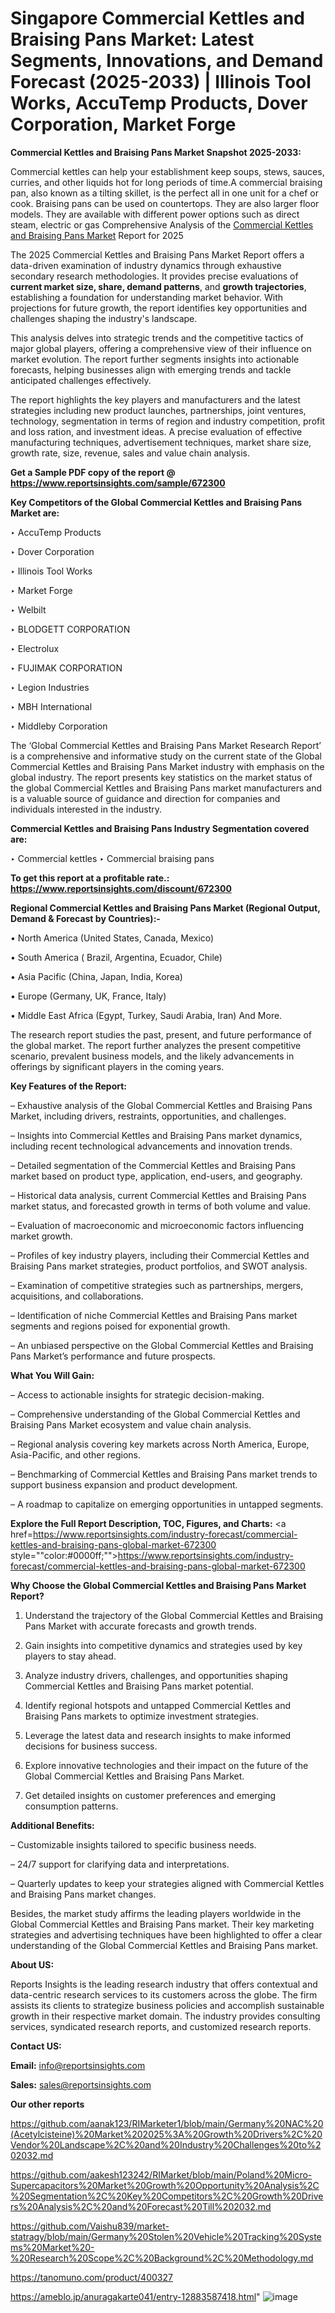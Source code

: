 # Singapore Commercial Kettles and Braising Pans Market: Latest Segments, Innovations, and Demand Forecast (2025-2033) | Illinois Tool Works, AccuTemp Products, Dover Corporation, Market Forge

<strong>Commercial Kettles and Braising Pans Market Snapshot 2025-2033:</strong>

Commercial kettles can help your establishment keep soups, stews, sauces, curries, and other liquids hot for long periods of time.A commercial braising pan, also known as a tilting skillet, is the perfect all in one unit for a chef or cook. Braising pans can be used on countertops. They are also larger floor models. They are available with different power options such as direct steam, electric or gas Comprehensive Analysis of the <a href=https://www.reportsinsights.com/sample/672300>Commercial Kettles and Braising Pans Market</a> Report for 2025

The 2025 Commercial Kettles and Braising Pans Market Report offers a data-driven examination of industry dynamics through exhaustive secondary research methodologies. It provides precise evaluations of <strong>current market size, share, demand patterns</strong>, and <strong>growth trajectories</strong>, establishing a foundation for understanding market behavior. With projections for future growth, the report identifies key opportunities and challenges shaping the industry's landscape.

This analysis delves into strategic trends and the competitive tactics of major global players, offering a comprehensive view of their influence on market evolution. The report further segments insights into actionable forecasts, helping businesses align with emerging trends and tackle anticipated challenges effectively.

The report highlights the key players and manufacturers and the latest strategies including new product launches, partnerships, joint ventures, technology, segmentation in terms of region and industry competition, profit and loss ration, and investment ideas. A precise evaluation of effective manufacturing techniques, advertisement techniques, market share size, growth rate, size, revenue, sales and value chain analysis.

<strong>Get a Sample PDF copy of the report @ <a href=https://www.reportsinsights.com/sample/672300 style=color:#0000ff;>https://www.reportsinsights.com/sample/672300</a></strong>

<strong>Key Competitors of the Global Commercial Kettles and Braising Pans Market are:</strong>

‣ AccuTemp Products

‣ Dover Corporation

‣ Illinois Tool Works

‣ Market Forge

‣ Welbilt

‣ BLODGETT CORPORATION

‣ Electrolux

‣ FUJIMAK CORPORATION

‣ Legion Industries

‣ MBH International

‣ Middleby Corporation

The ‘Global Commercial Kettles and Braising Pans Market Research Report’ is a comprehensive and informative study on the current state of the Global Commercial Kettles and Braising Pans Market industry with emphasis on the global industry. The report presents key statistics on the market status of the global Commercial Kettles and Braising Pans market manufacturers and is a valuable source of guidance and direction for companies and individuals interested in the industry.

<strong>Commercial Kettles and Braising Pans Industry Segmentation covered are:</strong>

‣ Commercial kettles
‣ Commercial braising pans

<strong>To get this report at a profitable rate.: <a href=https://www.reportsinsights.com/discount/672300 style=color:#0000ff;>https://www.reportsinsights.com/discount/672300</a></strong>

<strong>Regional Commercial Kettles and Braising Pans Market (Regional Output, Demand &amp; Forecast by Countries):-</strong>

• North America (United States, Canada, Mexico)

• South America ( Brazil, Argentina, Ecuador, Chile)

• Asia Pacific (China, Japan, India, Korea)

• Europe (Germany, UK, France, Italy)

• Middle East Africa (Egypt, Turkey, Saudi Arabia, Iran) And More.

The research report studies the past, present, and future performance of the global market. The report further analyzes the present competitive scenario, prevalent business models, and the likely advancements in offerings by significant players in the coming years.

<strong>Key Features of the Report:</strong>

– Exhaustive analysis of the Global Commercial Kettles and Braising Pans Market, including drivers, restraints, opportunities, and challenges.

– Insights into Commercial Kettles and Braising Pans market dynamics, including recent technological advancements and innovation trends.

– Detailed segmentation of the Commercial Kettles and Braising Pans market based on product type, application, end-users, and geography.

– Historical data analysis, current Commercial Kettles and Braising Pans market status, and forecasted growth in terms of both volume and value.

– Evaluation of macroeconomic and microeconomic factors influencing market growth.

– Profiles of key industry players, including their Commercial Kettles and Braising Pans market strategies, product portfolios, and SWOT analysis.

– Examination of competitive strategies such as partnerships, mergers, acquisitions, and collaborations.

– Identification of niche Commercial Kettles and Braising Pans market segments and regions poised for exponential growth.

– An unbiased perspective on the Global Commercial Kettles and Braising Pans Market’s performance and future prospects.

<strong>What You Will Gain:</strong>

– Access to actionable insights for strategic decision-making.

– Comprehensive understanding of the Global Commercial Kettles and Braising Pans Market ecosystem and value chain analysis.

– Regional analysis covering key markets across North America, Europe, Asia-Pacific, and other regions.

– Benchmarking of Commercial Kettles and Braising Pans market trends to support business expansion and product development.

– A roadmap to capitalize on emerging opportunities in untapped segments.

<strong>Explore the Full Report Description, TOC, Figures, and Charts:</strong>
<a href=https://www.reportsinsights.com/industry-forecast/commercial-kettles-and-braising-pans-global-market-672300 style=""color:#0000ff;"">https://www.reportsinsights.com/industry-forecast/commercial-kettles-and-braising-pans-global-market-672300</a>

<strong>Why Choose the Global Commercial Kettles and Braising Pans Market Report?</strong>

1. Understand the trajectory of the Global Commercial Kettles and Braising Pans Market with accurate forecasts and growth trends.

2. Gain insights into competitive dynamics and strategies used by key players to stay ahead.

3. Analyze industry drivers, challenges, and opportunities shaping Commercial Kettles and Braising Pans market potential.

4. Identify regional hotspots and untapped Commercial Kettles and Braising Pans markets to optimize investment strategies.

5. Leverage the latest data and research insights to make informed decisions for business success.

6. Explore innovative technologies and their impact on the future of the Global Commercial Kettles and Braising Pans Market.

7. Get detailed insights on customer preferences and emerging consumption patterns.

<strong>Additional Benefits:</strong>

– Customizable insights tailored to specific business needs.

– 24/7 support for clarifying data and interpretations.

– Quarterly updates to keep your strategies aligned with Commercial Kettles and Braising Pans market changes.

Besides, the market study affirms the leading players worldwide in the Global Commercial Kettles and Braising Pans market. Their key marketing strategies and advertising techniques have been highlighted to offer a clear understanding of the Global Commercial Kettles and Braising Pans market.

<strong><strong>About US</strong>:</strong>

Reports Insights is the leading research industry that offers contextual and data-centric research services to its customers across the globe. The firm assists its clients to strategize business policies and accomplish sustainable growth in their respective market domain. The industry provides consulting services, syndicated research reports, and customized research reports.

<strong>Contact US:</strong>

<p class=><b>Email:</b> <a href=mailto:info@reportsinsights.com>info@reportsinsights.com</a></p>
<p class=><b>Sales:</b> <a href=mailto:sales@reportsinsights.com>sales@reportsinsights.com</a></p>

<strong>Our other reports</strong>

<a href=https://github.com/aanak123/RIMarketer1/blob/main/Germany%20NAC%20(Acetylcisteine)%20Market%202025%3A%20Growth%20Drivers%2C%20Vendor%20Landscape%2C%20and%20Industry%20Challenges%20to%202032.md>https://github.com/aanak123/RIMarketer1/blob/main/Germany%20NAC%20(Acetylcisteine)%20Market%202025%3A%20Growth%20Drivers%2C%20Vendor%20Landscape%2C%20and%20Industry%20Challenges%20to%202032.md</a>

<a href=https://github.com/aakesh123242/RIMarket/blob/main/Poland%20Micro-Supercapacitors%20Market%20Growth%20Opportunity%20Analysis%2C%20Segmentation%2C%20Key%20Competitors%2C%20Growth%20Drivers%20Analysis%2C%20and%20Forecast%20Till%202032.md>https://github.com/aakesh123242/RIMarket/blob/main/Poland%20Micro-Supercapacitors%20Market%20Growth%20Opportunity%20Analysis%2C%20Segmentation%2C%20Key%20Competitors%2C%20Growth%20Drivers%20Analysis%2C%20and%20Forecast%20Till%202032.md</a>

<a href=https://github.com/Vaishu839/market-statragy/blob/main/Germany%20Stolen%20Vehicle%20Tracking%20Systems%20Market%20-%20Research%20Scope%2C%20Background%2C%20Methodology.md>https://github.com/Vaishu839/market-statragy/blob/main/Germany%20Stolen%20Vehicle%20Tracking%20Systems%20Market%20-%20Research%20Scope%2C%20Background%2C%20Methodology.md</a>

<a href=https://tanomuno.com/product/400327>https://tanomuno.com/product/400327</a>

<a href=https://ameblo.jp/anuragakarte041/entry-12883587418.html>https://ameblo.jp/anuragakarte041/entry-12883587418.html</a>"
![image](https://github.com/user-attachments/assets/a847acf4-eac4-401b-8e1f-54900c9a4891)
